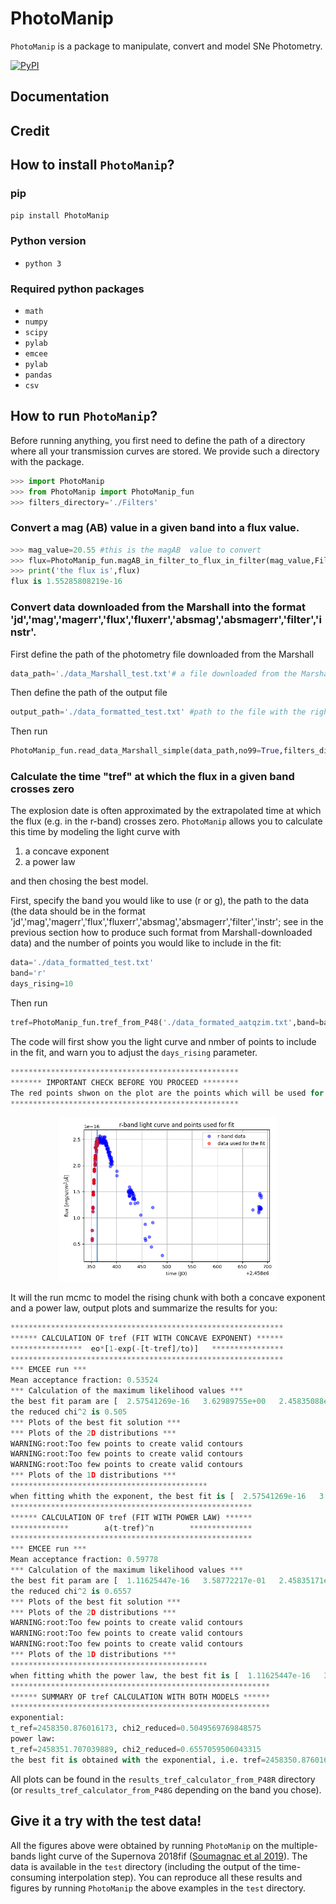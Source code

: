 # PhotoManip
`PhotoManip` is a package to manipulate, convert and model SNe Photometry.

[![PyPI](https://img.shields.io/pypi/v/PhotoManip.svg?style=flat-square)](https://pypi.python.org/pypi/PhotoManip)

## Documentation

## Credit

## How to install `PhotoManip`?

### pip

`pip install PhotoManip`

### Python version
* `python 3`

### Required python packages
* `math`
* `numpy`
* `scipy`
* `pylab`
* `emcee`
* `pylab`
* `pandas`
* `csv`

## How to run `PhotoManip`?
Before running anything, you first need to define the path of a directory where all your transmission curves are stored. We provide such a directory with the package.
```python
>>> import PhotoManip
>>> from PhotoManip import PhotoManip_fun
>>> filters_directory='./Filters' 
```

### Convert a mag (AB) value in a given band into a flux value.

```python
>>> mag_value=20.55 #this is the magAB  value to convert
>>> flux=PhotoManip_fun.magAB_in_filter_to_flux_in_filter(mag_value,Filter_vector=np.array([['swift','UVW2']]),filters_directory=filters_directory,verbose=False)
>>> print('the flux is',flux)
flux is 1.55285808219e-16
```

### Convert data downloaded from the Marshall into the format 'jd','mag','magerr','flux','fluxerr','absmag','absmagerr','filter','instr'.

First define the path of the photometry file downloaded from the Marshall
```python
data_path='./data_Marshall_test.txt'# a file downloaded from the Marshall
```
Then define the path of the output file

```python
output_path='./data_formatted_test.txt' #path to the file with the right format
```
Then run
```python
PhotoManip_fun.read_data_Marshall_simple(data_path,no99=True,filters_directory=filters_directory,output_path=output_path)
```

### Calculate the time "tref" at which the flux in a given band crosses zero

The explosion date is often approximated by the extrapolated time at which the flux (e.g. in the r-band) crosses zero. `PhotoManip` allows you to calculate this time by modeling the light curve with
1. a concave exponent
2. a power law

and then chosing the best model.

First, specify the band you would like to use (r or g), the path to the data (the data should be in the format 'jd','mag','magerr','flux','fluxerr','absmag','absmagerr','filter','instr'; see in the previous section how to produce such format from Marshall-downloaded data) and the number of points you would like to include in the fit:
```python
data='./data_formatted_test.txt'
band='r'
days_rising=10
```

Then run
```python
tref=PhotoManip_fun.tref_from_P48('./data_formated_aatqzim.txt',band=band,days_rising=days_rising)[0]
```

The code will first show you the light curve and nmber of points to include in the fit, and warn you to adjust the `days_rising` parameter.
```python
***************************************************
******* IMPORTANT CHECK BEFORE YOU PROCEED ********
The red points shwon on the plot are the points which will be used for the fit.Adjust the "days_rising" parameter of Photomanip_fun.tref_from_P48, untill the red points cover all (and do not go beyond) the rising part of the light curve!
***************************************************
```


<p align="center">
  <img src="./PhotoManip/test/results_tref_calculator_from_P48R/lc_and_rising_piece.png" width="350">
</p>

It will the run mcmc to model the rising chunk with both a concave exponent and a power law, output plots and summarize the results for you:
```python
*************************************************************
****** CALCULATION OF tref (FIT WITH CONCAVE EXPONENT) ******
****************  eo*[1-exp(-[t-tref]/to)]   ****************
*************************************************************
*** EMCEE run ***
Mean acceptance fraction: 0.53524
*** Calculation of the maximum likelihood values ***
the best fit param are [  2.57541269e-16   3.62989755e+00   2.45835088e+06] and the corrisponding chi^2 is 25.752805826227736
the reduced chi^2 is 0.505
*** Plots of the best fit solution ***
*** Plots of the 2D distributions ***
WARNING:root:Too few points to create valid contours
WARNING:root:Too few points to create valid contours
WARNING:root:Too few points to create valid contours
*** Plots of the 1D distributions ***
********************************************
when fitting whith the exponent, the best fit is [  2.57541269e-16   3.62989755e+00   2.45835088e+06], with sigma is [  1.60233310e-16   6.24634462e+00   1.33451876e-01]
******************************************************
****** CALCULATION OF tref (FIT WITH POWER LAW) ******
*************        a(t-tref)^n        **************
******************************************************
*** EMCEE run ***
Mean acceptance fraction: 0.59778
*** Calculation of the maximum likelihood values ***
the best fit param are [  1.11625447e-16   3.58772217e-01   2.45835171e+06] and the corrisponding chi^2 is 33.4410034808209
the reduced chi^2 is 0.6557
*** Plots of the best fit solution ***
*** Plots of the 2D distributions ***
WARNING:root:Too few points to create valid contours
WARNING:root:Too few points to create valid contours
WARNING:root:Too few points to create valid contours
*** Plots of the 1D distributions ***
********************************************
when fitting whith the power law, the best fit is [  1.11625447e-16   3.58772217e-01   2.45835171e+06], with sigma is [  3.30022991e-18   1.64571738e-02   5.18314866e-02]
**********************************************************
****** SUMMARY OF tref CALCULATION WITH BOTH MODELS ******
**********************************************************
exponential:
t_ref=2458350.876016173, chi2_reduced=0.5049569769848575
power law:
t_ref=2458351.707039889, chi2_reduced=0.6557059506043315
the best fit is obtained with the exponential, i.e. tref=2458350.876016173
```

All plots can be found in the `results_tref_calculator_from_P48R` directory (or `results_tref_calculator_from_P48G` depending on the band you chose).
 

## Give it a try with the test data!

All the figures above were obtained by running `PhotoManip` on the multiple-bands light curve of the Supernova 2018fif ([Soumagnac et al 2019](https://ui.adsabs.harvard.edu/abs/2019arXiv190711252S/abstract)). The data is available in the `test` directory (including the output of the time-consuming interpolation step). You can reproduce all these results and figures by running `PhotoManip` the above examples in the `test` directory.


